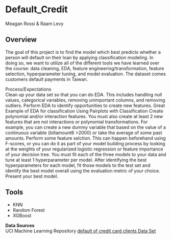 # Default_Credit
Meagan Rossi & Raam Levy

## Overview<br/>
The goal of this project is to find the model which best predicts whether a person will default on their loan by applying classification modeling. In doing so, we want to utilize all of the different tools we have learned over the course: data cleaning, EDA, feature engineering/transformation, feature selection, hyperparameter tuning, and model evaluation. The dataset comes customers default payments in Taiwan.

Process/Expectations<br/>
Clean up your data set so that you can do EDA. This includes handling null values, categorical variables, removing unimportant columns, and removing outliers.
Perform EDA to identify opportunities to create new features.
Great Example of EDA for classification
Using Pairplots with Classification
Create polynomial and/or interaction features. You must also create at least 2 new features that are not interactions or polynomial transformations. For example, you can create a new dummy variable that based on the value of a continuous variable (billamount6 >2000) or take the average of some past amounts.
Perform some feature selction. This can happen beforehand using F-scores, or you can do it as part of your model building process by looking at the weights of your regularized logistic regression or feature importance of your decision tree.
You must fit each of the three models to your data and tune at least 1 hyperparameter per model.
After identifying the best hyperparameters for each model, fit those models to the test set and identify the best model overall using the evaluation metric of your choice.
Present your best model.

## Tools
- KNN
- Random Forest
- XGBoost

**Data Sources**<br/>
UCI Machine Learning Repository [default of credit card clients Data Set](https://archive.ics.uci.edu/ml/datasets/default+of+credit+card+clients#)

